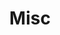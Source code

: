 ---
layout: page
title: Misc
nav: true
nav_order: 999
dropdown: true
children: 
    - title: Contact
      permalink: /contact/
    - title: divider
    - title: News
      permalink: /allnews/     
    - title: divider
    - title: Openings
      permalink: /openings/
    - title: divider
    - title: Pictures
      permalink: /pictures/
    - title: divider
    - title: Group Meetings
      permalink: /group_meetings/            
---